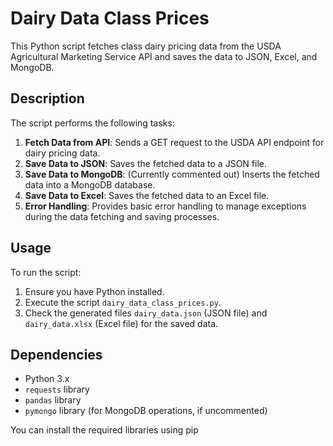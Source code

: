 # Dairy Data Class Prices

This Python script fetches class dairy pricing data from the USDA Agricultural Marketing Service API and saves the data to JSON, Excel, and MongoDB.

## Description

The script performs the following tasks:

1. **Fetch Data from API**: Sends a GET request to the USDA API endpoint for dairy pricing data.
2. **Save Data to JSON**: Saves the fetched data to a JSON file.
3. **Save Data to MongoDB**: (Currently commented out) Inserts the fetched data into a MongoDB database.
4. **Save Data to Excel**: Saves the fetched data to an Excel file.
5. **Error Handling**: Provides basic error handling to manage exceptions during the data fetching and saving processes.

## Usage

To run the script:

1. Ensure you have Python installed.
2. Execute the script `dairy_data_class_prices.py`.
3. Check the generated files `dairy_data.json` (JSON file) and `dairy_data.xlsx` (Excel file) for the saved data.

## Dependencies

- Python 3.x
- `requests` library
- `pandas` library
- `pymongo` library (for MongoDB operations, if uncommented)

You can install the required libraries using pip

